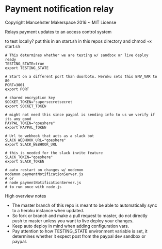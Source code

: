 # Payment notification relay

Copyright Mancehster Makerspace 2016 ~ MIT License

Relays payment updates to an access control system

to test locally? put this in an start.sh in this repos directory and chmod +x start.sh

    # This determines whether we are testing w/ sandbox or live deploy ready
    TESTING_STATE=true
    export TESTING_STATE

    # Start on a different port than doorboto. Heroku sets this ENV_VAR to 80
    PORT=3001
    export PORT

    # shared encryption key
    SOCKET_TOKEN="supersecretsecret
    export SOCKET_TOKEN

    # might not need this since paypal is sending info to us we verify if its any good
    PAYPAL_TOKEN="goeshere"
    export PAYPAL_TOKEN

    # Url to webhook that acts as a slack bot
    SLACK_WEBHOOK_URL="goeshere"
    export SLACK_WEBHOOK_URL

    # this is needed for the slack invite feature
    SLACK_TOKEN="goeshere"
    export SLACK_TOKEN

    # auto restart on changes w/ nodemon
    nodemon paymentNotificationServer.js
    # or
    # node paymentNotificationServer.js
    # to run once with node.js


High overview notes

* The master branch of this repo is meant to be able to automatically sync to a heroku instance when updated.
* So fork or branch and make a pull request to master, do not directly push to master unless you want to live deploy your changes.
* Keep auto deploy in mind when adding configuration vars.
* Pay attention to how TESTING_STATE environment variable is set, it determines whether it expect post from the paypal dev sandbox or paypal.
